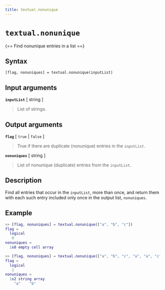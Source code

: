 ```yaml
---
title: textual.nonunique
---
```


# `textual.nonunique`

{== Find nonunique entries in a list ==}


## Syntax

    [flag, nonuniques] = textual.nonunique(inputList)


## Input arguments

__`inputList`__ [ string ]
> 
> List of strings.
> 

## Output arguments

__`flag`__ [ `true` | `false` ]
> 
> True if there are duplicate (nonunique) entries in the `inputList`.
> 

__`nonuniques`__ [ string ]
> 
> List of nonunique (duplicate) entries from the `inputList`. 
> 

## Description

Find all entries that occur in the `inputList`, more than
once, and return them with each such entry included only once in the
output list, `nonuniques`.


## Example

```matlab
>> [flag, nonuniques] = textual.nonunique(["a", "b", "c"])
flag = 
  logical
   0
nonuniques =
  1x0 empty cell array

>> [flag, nonuniques] = textual.nonunique(["a", "b", "c", "a", "a", "c"})
flag = 
  logical
   1
nonuniques =
  1x2 string array
    "a"    "b"
```


